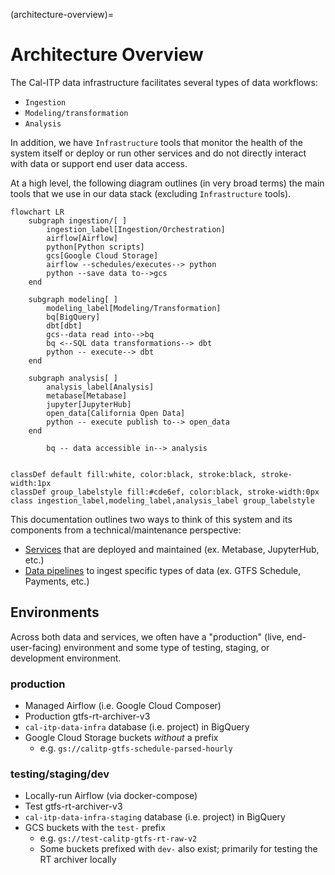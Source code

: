 (architecture-overview)=

# Architecture Overview

The Cal-ITP data infrastructure facilitates several types of data workflows:

- `Ingestion`
- `Modeling/transformation`
- `Analysis`

In addition, we have `Infrastructure` tools that monitor the health of the system itself or deploy or run other services and do not directly interact with data or support end user data access.

At a high level, the following diagram outlines (in very broad terms) the main tools that we use in our data stack (excluding `Infrastructure` tools).

```{mermaid}
flowchart LR
    subgraph ingestion/[ ]
        ingestion_label[Ingestion/Orchestration]
        airflow[Airflow]
        python[Python scripts]
        gcs[Google Cloud Storage]
        airflow --schedules/executes--> python
        python --save data to-->gcs
    end

    subgraph modeling[ ]
        modeling_label[Modeling/Transformation]
        bq[BigQuery]
        dbt[dbt]
        gcs--data read into-->bq
        bq <--SQL data transformations--> dbt
        python -- execute--> dbt
    end

    subgraph analysis[ ]
        analysis_label[Analysis]
        metabase[Metabase]
        jupyter[JupyterHub]
        open_data[California Open Data]
        python -- execute publish to--> open_data
    end

        bq -- data accessible in--> analysis


classDef default fill:white, color:black, stroke:black, stroke-width:1px
classDef group_labelstyle fill:#cde6ef, color:black, stroke-width:0px
class ingestion_label,modeling_label,analysis_label group_labelstyle
```

This documentation outlines two ways to think of this system and its components from a technical/maintenance perspective:

- [Services](services) that are deployed and maintained (ex. Metabase, JupyterHub, etc.)
- [Data pipelines](data) to ingest specific types of data (ex. GTFS Schedule, Payments, etc.)

## Environments

Across both data and services, we often have a "production" (live, end-user-facing) environment and some type of testing, staging, or development environment.

### production

- Managed Airflow (i.e. Google Cloud Composer)
- Production gtfs-rt-archiver-v3
- `cal-itp-data-infra` database (i.e. project) in BigQuery
- Google Cloud Storage buckets _without_ a prefix
  - e.g. `gs://calitp-gtfs-schedule-parsed-hourly`

### testing/staging/dev

- Locally-run Airflow (via docker-compose)
- Test gtfs-rt-archiver-v3
- `cal-itp-data-infra-staging` database (i.e. project) in BigQuery
- GCS buckets with the `test-` prefix
  - e.g. `gs://test-calitp-gtfs-rt-raw-v2`
  - Some buckets prefixed with `dev-` also exist; primarily for testing the RT archiver locally
